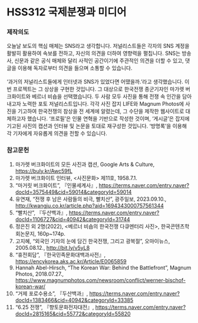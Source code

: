 # HSS312 국제분쟁과 미디어

### 제작의도

<div>오늘날 보도의 핵심 매체는 SNS라고 생각합니다. 저널리스트들은 각자의 SNS 계정을 활발히 활용하여 속보를 전하고, 자신의 의견을 더하여 영향력을 펼칩니다. SNS는 방송사, 신문과 같은 공식 매체와 달리 사적인 공간이기에 주관적인 의견을 더할 수 있고, 댓글을 이용해 독자로부터 의견을 들으며 소통할 수 있습니다.</div><br>
<div>‘과거의 저널리스트들에게 인터넷과 SNS가 있었다면 어땠을까.’라고 생각했습니다. 이번 프로젝트는 그 상상을 구현한 것입니다. 그 대상으로 한국전쟁 종군기자인 마가렛 버크화이트와 베르너 비숍을 선택했습니다. 두 사람 모두 사진을 통해 전쟁 속 인간을 담아내고자 노력한 포토 저널리스트입니다. 각각 사진 잡지 LIFE와 Magnum Photos에 사진을 기고하여 한국전쟁의 참상을 전 세계에 알렸는데, 그 수단을 제작한 웹사이트로 대체하고자 했습니다. ‘프로필’은 인물 연혁을 기반으로 작성한 것이며, ‘게시글’은 잡지에 기고된 사진의 캡션과 인터뷰 및 논문을 토대로 재구성한 것입니다. ‘방명록’을 이용해 각 기자에게 자유롭게 의견을 전할 수 있습니다.</div>

### 참고문헌

1.  마가렛 버크화이트의 모든 사진과 캡션, Google Arts & Culture, https://buly.kr/Awc59fL
2. 마가렛 버크화이트 인터뷰, <사진문화> 제11호, 1958.7.1.
3. “마거릿 버크화이트”, 『인물세계사』, https://terms.naver.com/entry.naver?docId=3575449&cid=59014&categoryId=59014
4. 유연재, “전쟁 후 남은 사람들의 비극, 빨치산”, 광주일보, 2023.09.10., http://kwangju.co.kr/article.php?aid=1694343000757561344
5. “빨치산”, 『두산백과』, https://terms.naver.com/entry.naver?docId=1106727&cid=40942&categoryId=31744
6. 정은진 외 2명(2022), <베르너 비숍의 한국전쟁 다큐멘터리 사진>, 한국콘텐츠학회논문지, 160p~174p.
7. 고지혜, “외국인 기자의 눈에 담긴 한국전쟁, 그리고 광복절”, 오마이뉴스, 2005.08.12., http://bit.ly/v5yL8
8. “휴전회담”, 『한국민족문화대백과사전』, https://encykorea.aks.ac.kr/Article/E0065859
9. Hannah Abel-Hirsch, “The Korean War: Behind the Battlefront”, Magnum Photos, 2018.07.27., https://www.magnumphotos.com/newsroom/conflict/werner-bischof-korean-war/
10. “거제 포로수용소”, 『두산백과』, https://terms.naver.com/entry.naver?docId=1383466&cid=40942&categoryId=33385
11. “6.25 전쟁”, 『향토문화전자대전』, https://terms.naver.com/entry.naver?docId=2815165&cid=55772&categoryId=55820
